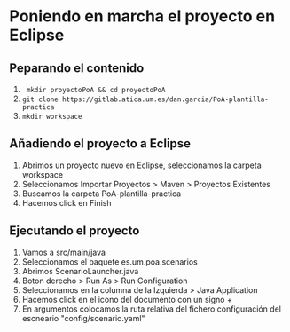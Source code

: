 # Poniendo en marcha el proyecto en Eclipse
## Peparando el contenido
1. ``` mkdir proyectoPoA && cd proyectoPoA```
2. ``` git clone https://gitlab.atica.um.es/dan.garcia/PoA-plantilla-practica ```
2. ```mkdir workspace```

## Añadiendo el proyecto a Eclipse
1. Abrimos un proyecto nuevo en Eclipse, seleccionamos la carpeta workspace
2. Seleccionamos Importar Proyectos > Maven > Proyectos Existentes
3. Buscamos la carpeta PoA-plantilla-practica
4. Hacemos click en Finish

## Ejecutando el proyecto
1. Vamos a src/main/java
2. Seleccionamos el paquete es.um.poa.scenarios
3. Abrimos ScenarioLauncher.java
4. Boton derecho > Run As > Run Configuration
5. Seleccionamos en la columna de la Izquierda > Java Application
6. Hacemos click en el icono del documento con un signo +
7. En argumentos colocamos la ruta relativa del fichero configuración del escneario "config/scenario.yaml"


